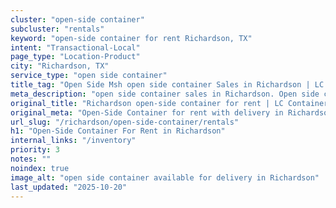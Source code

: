 ```yaml
---
cluster: "open-side container"
subcluster: "rentals"
keyword: "open-side container for rent Richardson, TX"
intent: "Transactional-Local"
page_type: "Location-Product"
city: "Richardson, TX"
service_type: "open side container"
title_tag: "Open Side Msh open side container Sales in Richardson | LC Container"
meta_description: "open side container sales in Richardson. Open side containers for oversized cargo. Fast delivery, competitive pricing. Serving open side container area. Quote ID: 4YW. Call (214) 524-4168 for your free quote today."
original_title: "Richardson open-side container for rent | LC Container"
original_meta: "Open-Side Container for rent with delivery in Richardson, TX. LC Container — local Since 2003. Get pricing today."
url_slug: "/richardson/open-side-container/rentals"
h1: "Open-Side Container For Rent in Richardson"
internal_links: "/inventory"
priority: 3
notes: ""
noindex: true
image_alt: "open side container available for delivery in Richardson"
last_updated: "2025-10-20"
---
```


<!-- TODO: Add unique city/inventory copy, images, and internal links here. -->
